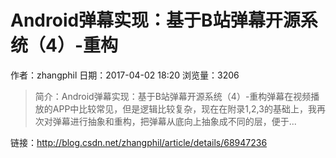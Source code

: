 # Android弹幕实现：基于B站弹幕开源系统（4）-重构
作者：zhangphil
日期：2017-04-02 18:20
浏览量：3206
> 简介：Android弹幕实现：基于B站弹幕开源系统（4）-重构弹幕在视频播放的APP中比较常见，但是逻辑比较复杂，现在在附录1,2,3的基础上，我再次对弹幕进行抽象和重构，把弹幕从底向上抽象成不同的层，便于...

 链接：http://blog.csdn.net/zhangphil/article/details/68947236
